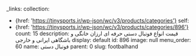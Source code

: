 _links:
  collection:
  - {href: 'https://tinysports.ir/wp-json/wc/v3/products/categories'}
  self:
  - {href: 'https://tinysports.ir/wp-json/wc/v3/products/categories/896'}
count: 15
description: قیمت انواع فوتبال دستی حرفه ای ارزان خانگی
  و باشگاهی ایرانی و خارجی
display: default
id: 896
image: null
menu_order: 60
name: فوتبال دستی
parent: 0
slug: footbalhand
